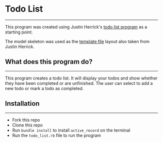 # Todo List
-----------

This program was created using Justin Herrick's <a href ="https://github.com/jah2488/todo-csv">todo list program</a> as a starting point.

The model skeleton was used as the <a href="https://github.com/tiy-austin-ror-may2015/model-skeleton">template file</a> layout also taken from Justin Herrick.

## What does this program do?
-----------------------------

This program creates a todo list. It will display your todos and show whether they have been completed or are unfinished. The user can select to add a new todo or mark a todo as completed.

## Installation
---------------

* Fork this repo
* Clone this repo
* Run `bundle install` to install `active_record` on the terminal
* Run the `todo_list.rb` file to run the program
